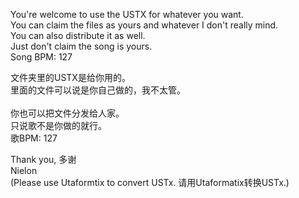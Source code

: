 You're welcome to use the USTX for whatever you want.<br>
You can claim the files as yours and whatever I don't really mind.<br>
You can also distribute it as well.<br>
Just don't claim the song is yours.<br>
Song BPM: 127<br>

文件夹里的USTX是给你用的。<br>
里面的文件可以说是你自己做的，我不太管。<br><br>
你也可以把文件分发给人家。<br>
只说歌不是你做的就行。<br>
歌BPM: 127<br>

Thank you, 多谢<br>
Nielon<br>
(Please use Utaformtix to convert USTx. 请用Utaformatix转换USTx.)